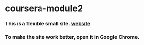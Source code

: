 # coursera-module2
### This is a flexible small site. [website](https://unknown6699.github.io/coursera-module2/)
### To make the site work better, open it in Google Chrome.
